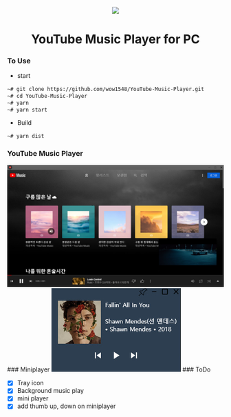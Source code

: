 <p align="center">
    <img src="assets/favicon.ico">
</p>

<h1 align="center">YouTube Music Player for PC</h1>

### To Use

- start

```
~# git clone https://github.com/wow1548/YouTube-Music-Player.git
~# cd YouTube-Music-Player
~# yarn
~# yarn start
```

- Build

```
~# yarn dist
```

### YouTube Music Player

<img title="YouTube Music Player" src='assets/player.jpg'/>
### Miniplayer
<img title="MiniPlayer" src='assets/miniplayer.jpg'>
### ToDo

- [x] Tray icon
- [x] Background music play
- [x] mini player
- [x] add thumb up, down on miniplayer
